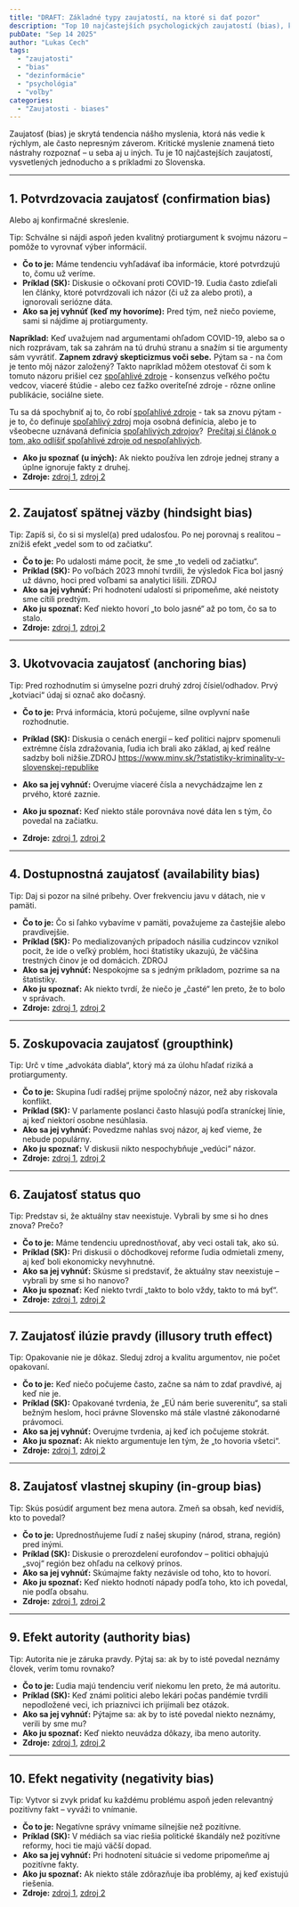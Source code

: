 ```yaml
---
title: "DRAFT: Základné typy zaujatostí, na ktoré si dať pozor"
description: "Top 10 najčastejších psychologických zaujatostí (bias), ktoré ovplyvňujú naše myslenie. Jednoduché vysvetlenia, príklady zo Slovenska a tipy, ako sa brániť manipulácii a dezinformáciám."
pubDate: "Sep 14 2025"
author: "Lukas Cech"
tags:
  - "zaujatosti"
  - "bias"
  - "dezinformácie"
  - "psychológia"
  - "voľby"
categories:
  - "Zaujatosti - biases"
---
```



Zaujatosť (bias) je skrytá tendencia nášho myslenia, ktorá nás vedie k rýchlym, ale často nepresným záverom. Kritické myslenie znamená tieto nástrahy rozpoznať – u seba aj u iných. Tu je 10 najčastejších zaujatostí, vysvetlených jednoducho a s príkladmi zo Slovenska.

---
<a id="konfirmacne-skreslenie"></a>

## 1. Potvrdzovacia zaujatosť (confirmation bias)
Alebo aj konfirmačné skreslenie.

<aside class="callout callout--tip">
Tip: Schválne si nájdi aspoň jeden kvalitný protiargument k svojmu názoru – pomôže to vyrovnať výber informácií.
</aside>

- **Čo to je:** Máme tendenciu vyhľadávať iba informácie, ktoré potvrdzujú to, čomu už veríme.  
- **Príklad (SK):** Diskusie o očkovaní proti COVID-19. Ľudia často zdieľali len články, ktoré potvrdzovali ich názor (či už za alebo proti), a ignorovali seriózne dáta.  
- **Ako sa jej vyhnúť (keď my hovoríme):** Pred tým, než niečo povieme, sami si nájdime aj protiargumenty.

<aside class="callout callout--info">
<b>Napríklad:</b> Keď uvažujem nad argumentami ohľadom COVID-19, alebo sa o nich rozprávam, tak sa zahrám na tú druhú stranu a snažím si tie argumenty sám vyvrátiť. <b>Zapnem zdravý skepticizmus voči sebe.</b> Pýtam sa - na čom je tento môj názor založený? Takto napríklad môžem otestovať či som k tomuto názoru prišiel cez <a href="/blog/ako-odlisit-spolahlive-zdroje-informacii-od-nespolahlivych/">spoľahlivé zdroje</a> - konsenzus veľkého počtu vedcov, viaceré štúdie - alebo cez ťažko overiteľné zdroje - rôzne online publikácie, sociálne siete.

Tu sa dá spochybniť aj to, čo robí <a href="/blog/ako-odlisit-spolahlive-zdroje-informacii-od-nespolahlivych/">spoľahlivé zdroje</a> - tak sa znovu pýtam - je to, čo definuje <a href="/blog/ako-odlisit-spolahlive-zdroje-informacii-od-nespolahlivych/">spoľahlivý zdroj</a> moja osobná definícia, alebo je to všeobecne uznávaná definícia <a href="/blog/ako-odlisit-spolahlive-zdroje-informacii-od-nespolahlivych/">spoľahlivých zdrojov</a>? <HandRight style="--icon-size: 30px; margin-right: .25em;"></HandRight> <a href="/blog/ako-odlisit-spolahlive-zdroje-informacii-od-nespolahlivych/"> Prečítaj si článok o tom, ako odlíšiť spoľahlivé zdroje od nespoľahlivých</a>.
</aside>

- **Ako ju spoznať (u iných):** Ak niekto používa len zdroje jednej strany a úplne ignoruje fakty z druhej.  
- **Zdroje:** <a href="https://en.wikipedia.org/wiki/Confirmation_bias" target="_blank" rel="noopener noreferrer">zdroj 1</a>, <a href="https://sk.wikipedia.org/wiki/Potvrdzovacia_zaujatosť" target="_blank" rel="noopener noreferrer">zdroj 2</a>

---

## 2. Zaujatosť spätnej väzby (hindsight bias)
<aside class="callout callout--tip">
Tip: Zapíš si, čo si si myslel(a) pred udalosťou. Po nej porovnaj s realitou – znížiš efekt „vedel som to od začiatku“.
</aside>

- **Čo to je:** Po udalosti máme pocit, že sme „to vedeli od začiatku“.  
- **Príklad (SK):** Po voľbách 2023 mnohí tvrdili, že výsledok Fica bol jasný už dávno, hoci pred voľbami sa analytici líšili.  <span class="text-red-500">ZDROJ</span>
- **Ako sa jej vyhnúť:** Pri hodnotení udalostí si pripomeňme, aké neistoty sme cítili predtým.  
- **Ako ju spoznať:** Keď niekto hovorí „to bolo jasné“ až po tom, čo sa to stalo.  
- **Zdroje:** <a href="https://en.wikipedia.org/wiki/Hindsight_bias" target="_blank" rel="noopener noreferrer">zdroj 1</a>, <a href="https://sk.wikipedia.org/wiki/Hindsight_bias" target="_blank" rel="noopener noreferrer">zdroj 2</a>

---

## 3. Ukotvovacia zaujatosť (anchoring bias)
<aside class="callout callout--tip">
Tip: Pred rozhodnutím si úmyselne pozri druhý zdroj čísiel/odhadov. Prvý „kotviaci“ údaj si označ ako dočasný.
</aside>

- **Čo to je:** Prvá informácia, ktorú počujeme, silne ovplyvní naše rozhodnutie.  
- **Príklad (SK):** Diskusia o cenách energií – keď politici najprv spomenuli extrémne čísla zdražovania, ľudia ich brali ako základ, aj keď reálne sadzby boli nižšie.<span class="text-red-500">ZDROJ</span>
https://www.minv.sk/?statistiky-kriminality-v-slovenskej-republike

- **Ako sa jej vyhnúť:** Overujme viaceré čísla a nevychádzajme len z prvého, ktoré zaznie.  
- **Ako ju spoznať:** Keď niekto stále porovnáva nové dáta len s tým, čo povedal na začiatku.  
- **Zdroje:** <a href="https://en.wikipedia.org/wiki/Anchoring" target="_blank" rel="noopener noreferrer">zdroj 1</a>, <a href="https://sk.wikipedia.org/wiki/Ukotvovacia_heuristika" target="_blank" rel="noopener noreferrer">zdroj 2</a>

---

## 4. Dostupnostná zaujatosť (availability bias)
<aside class="callout callout--tip">
Tip: Daj si pozor na silné príbehy. Over frekvenciu javu v dátach, nie v pamäti.
</aside>

- **Čo to je:** Čo si ľahko vybavíme v pamäti, považujeme za častejšie alebo pravdivejšie.  
- **Príklad (SK):** Po medializovaných prípadoch násilia cudzincov vznikol pocit, že ide o veľký problém, hoci štatistiky ukazujú, že väčšina trestných činov je od domácich.  <span class="text-red-500">ZDROJ</span>
- **Ako sa jej vyhnúť:** Nespokojme sa s jedným príkladom, pozrime sa na štatistiky.  
- **Ako ju spoznať:** Ak niekto tvrdí, že niečo je „časté“ len preto, že to bolo v správach.  
- **Zdroje:** <a href="https://en.wikipedia.org/wiki/Availability_heuristic" target="_blank" rel="noopener noreferrer">zdroj 1</a>, <a href="https://sk.wikipedia.org/wiki/Dostupnostná_heuristika" target="_blank" rel="noopener noreferrer">zdroj 2</a>

---

## 5. Zoskupovacia zaujatosť (groupthink)
<aside class="callout callout--tip">
Tip: Urč v tíme „advokáta diabla“, ktorý má za úlohu hľadať riziká a protiargumenty.
</aside>

- **Čo to je:** Skupina ľudí radšej prijme spoločný názor, než aby riskovala konflikt.  
- **Príklad (SK):** V parlamente poslanci často hlasujú podľa straníckej línie, aj keď niektorí osobne nesúhlasia.  
- **Ako sa jej vyhnúť:** Povedzme nahlas svoj názor, aj keď vieme, že nebude populárny.  
- **Ako ju spoznať:** V diskusii nikto nespochybňuje „vedúci“ názor.  
- **Zdroje:** <a href="https://en.wikipedia.org/wiki/Groupthink" target="_blank" rel="noopener noreferrer">zdroj 1</a>, <a href="https://sk.wikipedia.org/wiki/Groupthink" target="_blank" rel="noopener noreferrer">zdroj 2</a>

---

## 6. Zaujatosť status quo
<aside class="callout callout--tip">
Tip: Predstav si, že aktuálny stav neexistuje. Vybrali by sme si ho dnes znova? Prečo?
</aside>

- **Čo to je:** Máme tendenciu uprednostňovať, aby veci ostali tak, ako sú.  
- **Príklad (SK):** Pri diskusii o dôchodkovej reforme ľudia odmietali zmeny, aj keď boli ekonomicky nevyhnutné.  
- **Ako sa jej vyhnúť:** Skúsme si predstaviť, že aktuálny stav neexistuje – vybrali by sme si ho nanovo?  
- **Ako ju spoznať:** Keď niekto tvrdí „takto to bolo vždy, takto to má byť“.  
- **Zdroje:** <a href="https://en.wikipedia.org/wiki/Status_quo_bias" target="_blank" rel="noopener noreferrer">zdroj 1</a>, <a href="https://sk.wikipedia.org/wiki/Status_quo_bias" target="_blank" rel="noopener noreferrer">zdroj 2</a>

---

## 7. Zaujatosť ilúzie pravdy (illusory truth effect)
<aside class="callout callout--tip">
Tip: Opakovanie nie je dôkaz. Sleduj zdroj a kvalitu argumentov, nie počet opakovaní.
</aside>

- **Čo to je:** Keď niečo počujeme často, začne sa nám to zdať pravdivé, aj keď nie je.  
- **Príklad (SK):** Opakované tvrdenia, že „EÚ nám berie suverenitu“, sa stali bežným heslom, hoci právne Slovensko má stále vlastné zákonodarné právomoci.  
- **Ako sa jej vyhnúť:** Overujme tvrdenia, aj keď ich počujeme stokrát.  
- **Ako ju spoznať:** Ak niekto argumentuje len tým, že „to hovoria všetci“.  
- **Zdroje:** <a href="https://en.wikipedia.org/wiki/Illusory_truth_effect" target="_blank" rel="noopener noreferrer">zdroj 1</a>, <a href="https://sk.wikipedia.org/wiki/Ilúzia_pravdy" target="_blank" rel="noopener noreferrer">zdroj 2</a>

---

## 8. Zaujatosť vlastnej skupiny (in-group bias)
<aside class="callout callout--tip">
Tip: Skús posúdiť argument bez mena autora. Zmeň sa obsah, keď nevidíš, kto to povedal?
</aside>

- **Čo to je:** Uprednostňujeme ľudí z našej skupiny (národ, strana, región) pred inými.  
- **Príklad (SK):** Diskusie o prerozdelení eurofondov – politici obhajujú „svoj“ región bez ohľadu na celkový prínos.  
- **Ako sa jej vyhnúť:** Skúmajme fakty nezávisle od toho, kto to hovorí.  
- **Ako ju spoznať:** Keď niekto hodnotí nápady podľa toho, kto ich povedal, nie podľa obsahu.  
- **Zdroje:** <a href="https://en.wikipedia.org/wiki/In-group_favoritism" target="_blank" rel="noopener noreferrer">zdroj 1</a>, <a href="https://sk.wikipedia.org/wiki/In-group_bias" target="_blank" rel="noopener noreferrer">zdroj 2</a>

---

## 9. Efekt autority (authority bias)
<aside class="callout callout--tip">
Tip: Autorita nie je záruka pravdy. Pýtaj sa: ak by to isté povedal neznámy človek, verím tomu rovnako?
</aside>

- **Čo to je:** Ľudia majú tendenciu veriť niekomu len preto, že má autoritu.  
- **Príklad (SK):** Keď známi politici alebo lekári počas pandémie tvrdili nepodložené veci, ich priaznivci ich prijímali bez otázok.  
- **Ako sa jej vyhnúť:** Pýtajme sa: ak by to isté povedal niekto neznámy, verili by sme mu?  
- **Ako ju spoznať:** Keď niekto neuvádza dôkazy, iba meno autority.  
- **Zdroje:** <a href="https://en.wikipedia.org/wiki/Authority_bias" target="_blank" rel="noopener noreferrer">zdroj 1</a>, <a href="https://sk.wikipedia.org/wiki/Authority_bias" target="_blank" rel="noopener noreferrer">zdroj 2</a>

---

## 10. Efekt negativity (negativity bias)
<aside class="callout callout--tip">
Tip: Vytvor si zvyk pridať ku každému problému aspoň jeden relevantný pozitívny fakt – vyváži to vnímanie.
</aside>

- **Čo to je:** Negatívne správy vnímame silnejšie než pozitívne.  
- **Príklad (SK):** V médiách sa viac riešia politické škandály než pozitívne reformy, hoci tie majú väčší dopad.  
- **Ako sa jej vyhnúť:** Pri hodnotení situácie si vedome pripomeňme aj pozitívne fakty.  
- **Ako ju spoznať:** Ak niekto stále zdôrazňuje iba problémy, aj keď existujú riešenia.  
- **Zdroje:** <a href="https://en.wikipedia.org/wiki/Negativity_bias" target="_blank" rel="noopener noreferrer">zdroj 1</a>, <a href="https://sk.wikipedia.org/wiki/Negativity_bias" target="_blank" rel="noopener noreferrer">zdroj 2</a>
